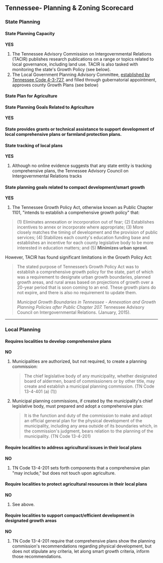 ## Tennessee- Planning & Zoning Scorecard

### State Planning

#### State Planning Capacity

**YES**

1.  The Tennessee Advisory Commission on Intergovernmental Relations (TACIR) publishes research publications on a range or topics related to local governance, including land use. TACIR is also tasked with monitoring the state's Growth Policy (see below).
2.  The Local Government Planning Advisory Committee, [established by Tennessee Code 4-3-727](https://www.lexisnexis.com/hottopics/tncode/), and filled through gubernatorial appointment, approves county Growth Plans (see below)

####  State Plan for Agriculture

#### State Planning Goals Related to Agriculture

**YES**



#### State provides grants or technical assistance to support development of local comprehensive plans or farmland protection plans.

#### State tracking of local plans

**YES**

1.  Although no online evidence suggests that any state entity is tracking comprehensive plans, the Tennessee Advisory Council on Intergovernmental Relations tracks

#### State planning goals related to compact development/smart growth

**YES**

1.  The Tennessee Growth Policy Act, otherwise known as Public Chapter 1101, "intends to establish a comprehensive growth policy" that:

  > (1) Eliminates annexation or incorporation out of fear;
  > (2) Establishes incentives to annex or incorporate where appropriate;
  > (3) More closely matches the timing of development and the provision of public services;
  > (4) Stabilizes each county's education funding base and establishes an incentive for each county legislative body to be more interested in education matters; and
  > (5) **Minimizes urban sprawl**.

However, TACIR has found significant limitations in the Growth Policy Act:

  > The stated purpose of Tennessee’s Growth Policy Act was to establish a comprehensive growth policy for the state, part of which was a requirement to designate urban growth boundaries, planned growth areas, and rural areas based on projections of growth over a 20-year period that is soon coming to an end. These growth plans do not expire, and there is also no requirement to update them.
  >
  > *Municipal Growth Boundaries in Tennessee - Annexation and Growth Planning Policies after Public Chapter 207.* Tennessee Advisory Council on Intergovernmental Relations. (January, 2015).

---

### Local Planning

#### Requires localities to develop comprehensive plans

**NO**

1.  Municipalities are authorized, but not required, to create a planning commission:

    >The chief legislative body of any municipality, whether designated board of aldermen, board of commissioners or by other title, may create and establish a municipal planning commission. (TN Code 13-4-401 (a) (1))

2.  Municipal planning commissions, if created by the municipality's chief legislative body, must prepared and adopt a comprehensive plan:

    > It is the function and duty of the commission to make and adopt an official general plan for the physical development of the municipality, including any area outside of its boundaries which, in the commission's judgment, bears relation to the planning of the municipality. (TN Code 13-4-201)


#### Require localities to address agricultural issues in their local plans

**NO**

1.  TN Code 13-4-201 sets forth components that a comprehensive plan "may include," but does not touch upon agriculture.

#### Require localities to protect agricultural resources in their local plans

**NO**
1.  See above.

#### Require localities to support compact/efficient development in designated growth areas

**NO**

1. TN Code 13-4-201 require that comprehensive plans show the planning commission's recommendations regarding physical development, but does not stipulate any criteria, let along smart growth criteria, inform those recommendations.
